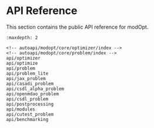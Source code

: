 # API Reference
This section contains the public API reference for modOpt.

```{toctree}
:maxdepth: 2

<!-- autoapi/modopt/core/optimizer/index -->
<!-- autoapi/modopt/core/problem/index -->
api/optimizer
api/optimize
api/problem
api/problem_lite
api/jax_problem
api/casadi_problem
api/csdl_alpha_problem
api/openmdao_problem
api/csdl_problem
api/postprocessing
api/modules
api/cutest_problem
api/benchmarking
```